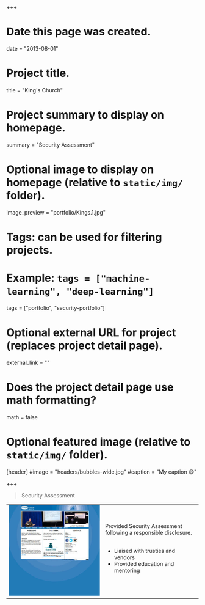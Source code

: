 +++
# Date this page was created.
date = "2013-08-01"

# Project title.
title = "King's Church"

# Project summary to display on homepage.
summary = "Security Assessment"

# Optional image to display on homepage (relative to `static/img/` folder).
image_preview = "portfolio/Kings.1.jpg"

# Tags: can be used for filtering projects.
# Example: `tags = ["machine-learning", "deep-learning"]`
tags = ["portfolio", "security-portfolio"]

# Optional external URL for project (replaces project detail page).
external_link = ""

# Does the project detail page use math formatting?
math = false

# Optional featured image (relative to `static/img/` folder).
[header]
#image = "headers/bubbles-wide.jpg"
#caption = "My caption :smile:"

+++

> Security Assessment

<table>
   <tr>
      <td style="text-align: left; width: 50%"><a href="http://www.kingschurch.co.nz//" target="_blank"><img src="../../img/portfolio/Kings.1.jpg"></a></td>
      <td style="text-align: left">
         Provided Security Assessment following a responsible disclosure.<br><br>
         <ul>
            <li>Liaised with trusties and vendors</li>
            <li>Provided education and mentoring</li>
         </ul>
      </td>
   </tr>
</table>

